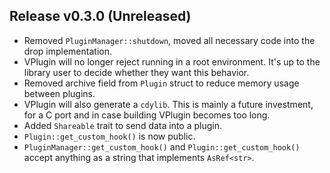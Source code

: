 ## Release v0.3.0 (Unreleased)
- Removed `PluginManager::shutdown`, moved all necessary code into the drop implementation.
- VPlugin will no longer reject running in a root environment. It's up to the library user to decide whether
  they want this behavior.
- Removed archive field from `Plugin` struct to reduce memory usage between plugins.
- VPlugin will also generate a `cdylib`. This is mainly a future investment, for a C port and in case building VPlugin becomes too long.
- Added `Shareable` trait to send data into a plugin.
- `Plugin::get_custom_hook()` is now public.
- `PluginManager::get_custom_hook()` and `Plugin::get_custom_hook()` accept anything as a string that implements `AsRef<str>`.